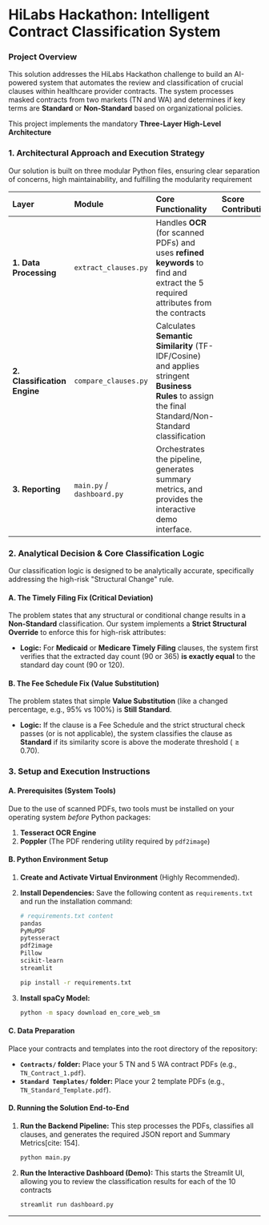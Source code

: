 # HiLabs Hackathon: Intelligent Contract Classification System


### Project Overview

This solution addresses the HiLabs Hackathon challenge to build an AI-powered system that automates the review and classification of crucial clauses within healthcare provider contracts. The system processes masked contracts from two markets (TN and WA) and determines if key terms are **Standard** or **Non-Standard** based on organizational policies.

This project implements the mandatory **Three-Layer High-Level Architecture**

### 1\. Architectural Approach and Execution Strategy

Our solution is built on three modular Python files, ensuring clear separation of concerns, high maintainability, and fulfilling the modularity requirement

| Layer | Module | Core Functionality | Score Contribution |
| :--- | :--- | :--- | :--- |
| **1. Data Processing** | `extract_clauses.py` | Handles **OCR** (for scanned PDFs) and uses **refined keywords** to find and extract the 5 required attributes from the contracts
| **2. Classification Engine** | `compare_clauses.py` | Calculates **Semantic Similarity** (TF-IDF/Cosine) and applies stringent **Business Rules** to assign the final Standard/Non-Standard classification
| **3. Reporting** | `main.py` / `dashboard.py` | Orchestrates the pipeline, generates summary metrics, and provides the interactive demo interface.

### 2\. Analytical Decision & Core Classification Logic

Our classification logic is designed to be analytically accurate, specifically addressing the high-risk "Structural Change" rule.

#### A. The Timely Filing Fix (Critical Deviation)

The problem states that any structural or conditional change results in a **Non-Standard** classification. Our system implements a **Strict Structural Override** to enforce this for high-risk attributes:

  * **Logic:** For **Medicaid** or **Medicare Timely Filing** clauses, the system first verifies that the extracted day count ($90$ or $365$) **is exactly equal** to the standard day count ($90$ or $120$).

#### B. The Fee Schedule Fix (Value Substitution)

The problem states that simple **Value Substitution** (like a changed percentage, e.g., $95\%$ vs $100\%$) is **Still Standard**.

  * **Logic:** If the clause is a Fee Schedule and the strict structural check passes (or is not applicable), the system classifies the clause as **Standard** if its similarity score is above the moderate threshold ($\ge 0.70$).

### 3\. Setup and Execution Instructions

#### A. Prerequisites (System Tools)

Due to the use of scanned PDFs, two tools must be installed on your operating system *before* Python packages:

1.  **Tesseract OCR Engine**
2.  **Poppler** (The PDF rendering utility required by `pdf2image`)

#### B. Python Environment Setup

1.  **Create and Activate Virtual Environment** (Highly Recommended).

2.  **Install Dependencies:** Save the following content as `requirements.txt` and run the installation command:

    ```bash
    # requirements.txt content
    pandas
    PyMuPDF
    pytesseract
    pdf2image
    Pillow
    scikit-learn
    streamlit
    ```

    ```bash
    pip install -r requirements.txt
    ```

3.  **Install spaCy Model:**

    ```bash
    python -m spacy download en_core_web_sm
    ```

#### C. Data Preparation

Place your contracts and templates into the root directory of the repository:

  * **`Contracts/` folder:** Place your 5 TN and 5 WA contract PDFs (e.g., `TN_Contract_1.pdf`).
  * **`Standard Templates/` folder:** Place your 2 template PDFs (e.g., `TN_Standard_Template.pdf`).

#### D. Running the Solution End-to-End

1.  **Run the Backend Pipeline:** This step processes the PDFs, classifies all clauses, and generates the required JSON report and Summary Metrics[cite: 154].

    ```bash
    python main.py
    ```

2.  **Run the Interactive Dashboard (Demo):** This starts the Streamlit UI, allowing you to review the classification results for each of the 10 contracts

    ```bash
    streamlit run dashboard.py
    ```

-----


